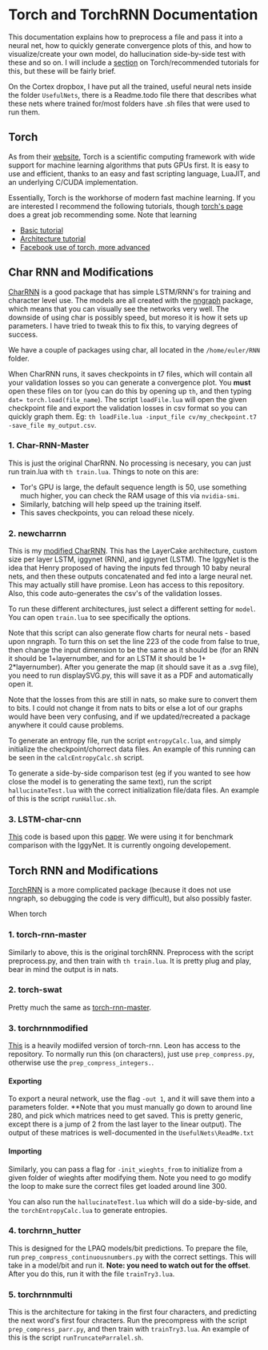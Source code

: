 # Torch and TorchRNN Documentation

This documentation explains how to preprocess a file and pass it into a neural net, how to quickly generate convergence plots of this, and how to visualize/create your own model, do hallucination side-by-side test with these and so on. I will include a [section](#Torch) on Torch/recommended tutorials for this, but these will be fairly brief.

On the Cortex dropbox, I have put all the trained, useful neural nets inside the folder `UsefulNets`, there is a Readme.todo file there that describes what these nets where trained for/most folders have .sh files that were used to run them.

## Torch

As from their [website](http://torch.ch/), Torch is a scientific computing framework with wide support for machine learning algorithms that puts GPUs first. It is easy to use and efficient, thanks to an easy and fast scripting language, LuaJIT, and an underlying C/CUDA implementation.

Essentially, Torch is the workhorse of modern fast machine learning. If you are interested I recommend the following tutorials, though [torch's page](https://github.com/torch/torch7/wiki/Cheatsheet) does a great job recommending some. Note that learning 

- [Basic tutorial](https://github.com/soumith/cvpr2015/blob/master/Deep%20Learning%20with%20Torch.ipynb)
- [Architecture tutorial](https://github.com/soumith/cvpr2015/blob/master/NNGraph%20Tutorial.ipynb)
- [Facebook use of torch, more advanced](https://github.com/soumith/cvpr2015/blob/master/cvpr-torch.pdf)

## Char RNN and Modifications

[CharRNN](https://github.com/karpathy/char-rnn) is a good package that has simple LSTM/RNN's for training and character level use. The models are all created with the [nngraph](https://github.com/torch/nngraph) package, which means that you can visually see the networks very well. The downside of using char is possibly speed, but moreso it is how it sets up parameters. I have tried to tweak this to fix this, to varying degrees of success.

We have a couple of packages using char, all located in the `/home/euler/RNN` folder.

When CharRNN runs, it saves checkpoints in t7 files, which will contain all your validation losses so you can generate a convergence plot. You **must** open these files on tor (you can do this by opening up `th`, and then typing `dat= torch.load(file_name`). The script `loadFile.lua` will open the given checkpoint file and export the validation losses in csv format so you can quickly graph them. Eg: `th loadFile.lua -input_file cv/my_checkpoint.t7 -save_file my_output.csv`.

### 1. Char-RNN-Master

This is just the original CharRNN. No processing is necesary, you can just run train.lua with `th train.lua`. Things to note on this are:

- Tor's GPU is large, the default sequence length is 50, use something much higher, you can check the RAM usage of this via `nvidia-smi`.
- Similarly, batching will help speed up the training itself.
- This saves checkpoints, you can reload these nicely.

### 2. newcharrnn

This is my [modified CharRNN](https://iguanaus@bitbucket.org/iguanaus/newcharrnn.git). This has the LayerCake architecture, custom size per layer LSTM, iggynet (RNN), and iggynet (LSTM). The IggyNet is the idea that Henry proposed of having the inputs fed through 10 baby neural nets, and then these outputs concatenated and fed into a large neural net. This may actually still have promise. Leon has access to this repository. Also, this code auto-generates the csv's of the validation losses. 

To run these different architectures, just select a different setting for `model`. You can open `train.lua` to see specifically the options. 

Note that this script can also generate flow charts for neural nets - based upon nngraph. To turn this on set the line 223 of the code from false to true, then change the input dimension to be the same as it should be (for an RNN it should be 1+layernumber, and for an LSTM it should be 1+ 2*layernumber). After you generate the map (it should save it as a .svg file), you need to run displaySVG.py, this will save it as a PDF and automatically open it. 

Note that the losses from this are still in nats, so make sure to convert them to bits. I could not change it from nats to bits or else a lot of our graphs would have been very confusing, and if we updated/recreated a package anywhere it could cause problems. 

To generate an entropy file, run the script `entropyCalc.lua`, and simply initialize the checkpoint/chorrect data files. An example of this running can be seen in the `calcEntropyCalc.sh` script.

To generate a side-by-side comparison test (eg if you wanted to see how close the model is to generating the same text), run the script `hallucinateTest.lua` with the correct initialization file/data files. An example of this is the script `runHalluc.sh`.

### 3. LSTM-char-cnn

[This](https://github.com/yoonkim/lstm-char-cnn) code is based upon this [paper](http://arxiv.org/abs/1508.06615). We were using it for benchmark comparison with the IggyNet. It is currently ongoing developement.

## Torch RNN and Modifications

[TorchRNN](https://github.com/jcjohnson/torch-rnn) is a more complicated package (because it does not use nngraph, so debugging the code is very difficult), but also possibly faster. 

When torch 

### 1. torch-rnn-master

Similarly to above, this is the original torchRNN. Preprocess with the script preprocess.py, and then train with `th train.lua`. It is pretty plug and play, bear in mind the output is in nats.

### 2. torch-swat

Pretty much the same as [torch-rnn-master](#torch-rnn-master).

### 3. torchrnnmodified

[This](https://bitbucket.org/iguanaus/torchrnnmodified) is a heavily modiifed version of torch-rnn. Leon has access to the repository. To normally run this (on characters), just use `prep_compress.py`, otherwise use the `prep_compress_integers.`.

#### Exporting 

To export a neural network, use the flag `-out 1`, and it will save them into a parameters folder. **Note that you must manually go down to around line 280, and pick which matrices need to get saved. This is pretty generic, except there is a jump of 2 from the last layer to the linear output).
The output of these matrices is well-documented in the `UsefulNets\ReadMe.txt`

#### Importing

Similarly, you can pass a flag for `-init_wieghts_from` to initialize from a given folder of wieghts after modifying them. Note you need to go modify the loop to make sure the correct files get loaded around line 300.

You can also run the `hallucinateTest.lua` which will do a side-by-side, and the `torchEntropyCalc.lua` to generate entropies.

### 4. torchrnn_hutter

This is designed for the LPAQ models/bit predictions. To prepare the file, run `prep_compress_continuousnumbers.py` with the correct settings. This will take in a model/bit and run it. **Note: you need to watch out for the offset**. After you do this, run it with the file `trainTry3.lua`.

### 5. torchrnnmulti

This is the architecture for taking in the first four characters, and predicting the next word's first four chracters. Run the precompress with the script `prep_compress_parr.py`, and then train with `trainTry3.lua`. An example of this is the script `runTruncateParralel.sh`.














